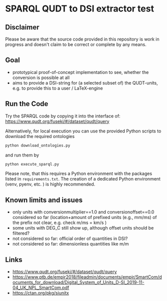 # SPARQL QUDT to DSI extractor test

## Disclaimer

Please be aware that the source code provided in this repository is work in progress and doesn't claim to be correct or complete by any means.

## Goal

- prototypical proof-of-concept implementation to see, whether the conversion is possible at all
- aims to provide a DSI-string for (a selected subset of) the QUDT-units, e.g. to provide this to a user / LaTeX-engine

## Run the Code

Try the SPARQL code by copying it into the interface of: <https://www.qudt.org/fuseki/#/dataset/qudt/query>

Alternatively, for local execution you can use the provided Python scripts to download the required ontologies

```bash
python download_ontologies.py
```

and run them by

```bash
python execute_sparql.py
```

Please note, that this requires a Python environment with the packages listed in `requirements.txt`.
The creation of a dedicated Python environment (venv, pyenv, etc. ) is highly recommended.

## Known limits and issues

- only units with conversionmultiplier==1.0 and conversionoffset==0.0 considered so far (location+amount of prefixed units (e.g., mm/ms) of the prefix not clear, e.g. check m/ms = km/s )
- some units with DEG_C still show up, although offset units should be filtered?
- not considered so far: official order of quantities in DSI?
- not considered so far: dimensionless quantities like m/m 

## Links

- <https://www.qudt.org/fuseki/#/dataset/qudt/query>
- <https://www.ptb.de/empir2018/fileadmin/documents/empir/SmartCom/documents_for_download/Digital_System_of_Units_D-SI_2019-11-04_UK_NPL_SmartCom.pdf>
- <https://ctan.org/pkg/siunitx>
